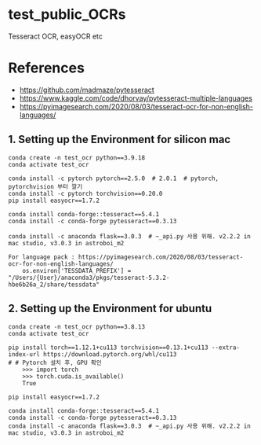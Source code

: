 # test_public_OCRs
Tesseract OCR, easyOCR etc

# References
* https://github.com/madmaze/pytesseract
* https://www.kaggle.com/code/dhorvay/pytesseract-multiple-languages
* https://pyimagesearch.com/2020/08/03/tesseract-ocr-for-non-english-languages/


## 1. Setting up the Environment for silicon mac 
    conda create -n test_ocr python==3.9.18
    conda activate test_ocr

    conda install -c pytorch pytorch==2.5.0  # 2.0.1  # pytorch, pytorchvision 부터 깔기
    conda install -c pytorch torchvision==0.20.0
    pip install easyocr==1.7.2

    conda install conda-forge::tesseract==5.4.1
    conda install -c conda-forge pytesseract==0.3.13

    conda install -c anaconda flask==3.0.3  # ~_api.py 사용 위해. v2.2.2 in mac studio, v3.0.3 in astroboi_m2

    For language pack : https://pyimagesearch.com/2020/08/03/tesseract-ocr-for-non-english-languages/
        os.environ['TESSDATA_PREFIX'] = "/Users/{User}/anaconda3/pkgs/tesseract-5.3.2-hbe6b26a_2/share/tessdata"


## 2. Setting up the Environment for ubuntu 
    conda create -n test_ocr python==3.8.13
    conda activate test_ocr

    pip install torch==1.12.1+cu113 torchvision==0.13.1+cu113 --extra-index-url https://download.pytorch.org/whl/cu113
    # # Pytorch 설치 후, GPU 확인
        >>> import torch
        >>> torch.cuda.is_available()
        True
    
    pip install easyocr==1.7.2

    conda install conda-forge::tesseract==5.4.1
    conda install -c conda-forge pytesseract==0.3.13
    conda install -c anaconda flask==3.0.3  # ~_api.py 사용 위해. v2.2.2 in mac studio, v3.0.3 in astroboi_m2
